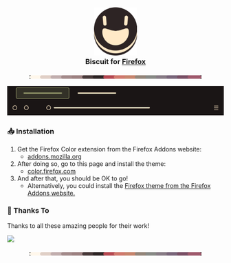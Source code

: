 <h3 align="center">
  <img src="https://raw.githubusercontent.com/Biscuit-Colorscheme/.github/main/assets/icon-dark-nobg.png" width="100"/><br/>
  Biscuit for <a href="https://firefox.com">Firefox</a>
</h3>

<p align="center">
  <img src="https://raw.githubusercontent.com/Biscuit-Colorscheme/.github/main/assets/color-cycle-light.png" alt="Biscuit palette" width="400" />
</p>

<p align="center">
  <img src="assets/showcase.png"/>
</p>

### 📥 Installation
1. Get the Firefox Color extension from the Firefox Addons website:
   * [addons.mozilla.org](https://addons.mozilla.org/en-US/firefox/addon/firefox-color/)
2. After doing so, go to this page and install the theme:
   * [color.firefox.com](https://color.firefox.com/?theme=XQAAAALxAQAAAAAAAABBKYhm849SCicxcT_m3XcGHf3p79EhVPWDZjvkqSASmCJAHUsaIUojJfO31ND9KL5ybS4xMVzRljoRzErjn3tTXn9QEiKqHM17YU_XzCD03RmhfJkdFZPvEzVYDZDGHnPReSnIGMdxMGaDtmGTEQlIVn81Zj-HOD2O9NnDp8t8SzHJ9ensy568L3UiQwLCXQqnhcM49YvozegqCLTzBqb7gdAlF6EEZEDXGAgA7UGyD8ODBEdvX9N9Rb2836BBKBZpbBvRRzQNfKPRThYUarwPZ4lCnYY0DIh0cCilrL6ADIZE223-I56ShbkDrU6YP_5kn1w)
3. And after that, you should be OK to go!
   * Alternatively, you could install the [Firefox theme from the Firefox Addons website.](https://addons.mozilla.org/en-US/firefox/addon/biscuit/)

### 💝 Thanks To
Thanks to all these amazing people for their work!

<a href="https://github.com/biscuit-colorscheme/firefox/graphs/contributors">
<img src="https://contrib.rocks/image?repo=biscuit-colorscheme/firefox" />
</a>

<p align="center">
  <img src="https://raw.githubusercontent.com/Biscuit-Colorscheme/.github/main/assets/color-cycle-light.png" alt="Biscuit palette" width="400" />
</p>
